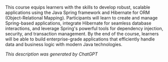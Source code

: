 This course equips learners with the skills to develop robust, scalable applications using the Java Spring framework and Hibernate for ORM (Object-Relational Mapping). Participants will learn to create and manage Spring-based applications, integrate Hibernate for seamless database interactions, and leverage Spring's powerful tools for dependency injection, security, and transaction management. By the end of the course, learners will be able to build enterprise-grade applications that efficiently handle data and business logic with modern Java technologies.

*This description was generated by ChatGPT*
